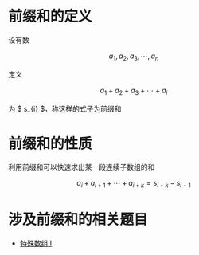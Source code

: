 # 前缀和的定义

设有数

$$
    a_{1}, a_{2}, a_{3}, \cdots, a_{n}
$$

定义

$$
a_{1} + a_{2} + a_{3} + \cdots + a_{i}
$$

为 $ s_{i} $，称这样的式子为前缀和

# 前缀和的性质

利用前缀和可以快速求出某一段连续子数组的和

$$
a_{i} + a_{i+1} + \cdots + a_{i+k} = s_{i + k} - s_{i-1}  
$$


# 涉及前缀和的相关题目
- [特殊数组II](https://leetcode.cn/problems/special-array-ii/description/)
